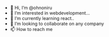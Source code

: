 - 👋 Hi, I’m @ohnoniru
- 👀 I’m interested in webdevelopment...
- 🌱 I’m currently learning react..
- 💞️ I’m looking to collaborate on any company
- 📫 How to reach me 

<!---
ohnoniru/ohnoniru is a ✨ special ✨ repository because its `README.md` (this file) appears on your GitHub profile.
You can click the Preview link to take a look at your changes.
--->

